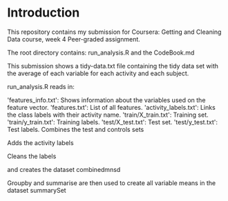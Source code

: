 # Introduction

This repository contains my submission for Coursera: Getting and Cleaning Data course, week 4 Peer-graded assignment.

The root directory contains:
run_analysis.R and the CodeBook.md

This submission shows a tidy-data.txt file containing the tidy data set with the average of each variable for each activity and each subject.

run_analysis.R reads in:

'features_info.txt': Shows information about the variables used on the feature vector.
'features.txt': List of all features.
'activity_labels.txt': Links the class labels with their activity name.
'train/X_train.txt': Training set.
'train/y_train.txt': Training labels.
'test/X_test.txt': Test set.
'test/y_test.txt': Test labels.
Combines the test and controls sets

Adds the activity labels

Cleans the labels

and creates the dataset combinedmnsd

Groupby and summarise are then used to create all variable means in the dataset summarySet
